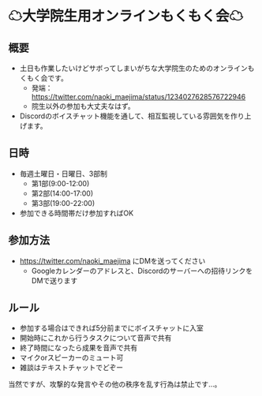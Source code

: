 # ☁大学院生用オンラインもくもく会☁

## 概要
- 土日も作業したいけどサボってしまいがちな大学院生のためのオンラインもくもく会です。
    - 発端：https://twitter.com/naoki_maejima/status/1234027628576722946
    - 院生以外の参加も大丈夫なはず。
- Discordのボイスチャット機能を通して、相互監視している雰囲気を作り上げます。

## 日時
- 毎週土曜日・日曜日、3部制
    - 第1部(9:00-12:00)
    - 第2部(14:00-17:00)
    - 第3部(19:00-22:00)
- 参加できる時間帯だけ参加すればOK

## 参加方法
- https://twitter.com/naoki_maejima にDMを送ってください
    - Googleカレンダーのアドレスと、Discordのサーバーへの招待リンクをDMで送ります

## ルール
- 参加する場合はできれば5分前までにボイスチャットに入室
- 開始時にこれから行うタスクについて音声で共有
- 終了時間になったら成果を音声で共有
- マイクorスピーカーのミュート可
- 雑談はテキストチャットでどぞー

当然ですが、攻撃的な発言やその他の秩序を乱す行為は禁止です…。

